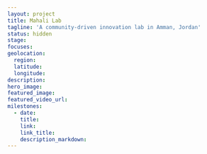 ```yaml
---
layout: project
title: Mahali Lab
tagline: 'A community-driven innovation lab in Amman, Jordan'
status: hidden
stage:
focuses:
geolocation:
  region:
  latitude:
  longitude:
description:
hero_image:
featured_image:
featured_video_url:
milestones:
  - date:
    title:
    link:
    link_title:
    description_markdown:
---
```


